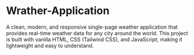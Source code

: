 # Wrather-Application
A clean, modern, and responsive single-page weather application that provides real-time weather data for any city around the world. This project is built with vanilla HTML, CSS (Tailwind CSS), and JavaScript, making it lightweight and easy to understand.
